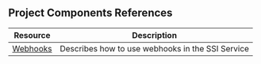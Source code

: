 
## Project Components References

| Resource                                                                        | Description                                                                   |
|---------------------------------------------------------------------------------|-------------------------------------------------------------------------------|
| [Webhooks](https://github.com/TBD54566975/ssi-service/blob/main/doc/WEBHOOK.md) | Describes how to use webhooks in the SSI Service                              |

